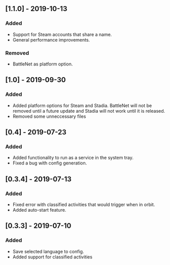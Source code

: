 ## [1.1.0] - 2019-10-13
### Added
 - Support for Steam accounts that share a name.
 - General performance improvements.
### Removed
 - BattleNet as platform option.
## [1.0] - 2019-09-30
### Added
 - Added platform options for Steam and Stadia. BattleNet will not be removed until a future update and Stadia will not work until it is released.
 - Removed some unneccessary files

## [0.4] - 2019-07-23
### Added
 - Added functionality to run as a service in the system tray.
 - Fixed a bug with config generation.

## [0.3.4] - 2019-07-13
### Added
 - Fixed error with classified activities that would trigger when in orbit.
 - Added auto-start feature.

## [0.3.3] - 2019-07-10
### Added
- Save selected language to config.
- Added support for classified activities
